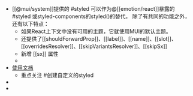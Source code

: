 - [[@mui/system]]提供的 #styled 可以作为@[[emotion/react]]暴露的 #styled 或styled-components的styled()的替代，
  除了有共同的功能之外，还有以下特点：
	- 如果React上下文中没有可用的主题，它就使用MUI的默认主题。
	- 还提供了[[shouldForwardProp]]、[[label]]、[[name]]、[[slot]]、[[overridesResolver]]、[[skipVariantsResolver]]、[[skipSx]]
	- 新增 [[sx]] 属性
	-
- [使用文档](https://mui.com/zh/system/styled/#custom-components)
	- 重点关注 #创建自定义的styled
-
-